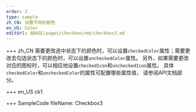 ```yaml
--- 
order: 3
type: sample
zh_CN: 设置不同的颜色
en_US: Color
editUrl: $BASE/pages/checkbox/md/checkbox3.md
---
```


+++ zh_CN
需要更改选中状态下的颜色时，可以设置<Code>checkedColor</Code>属性；需要更改去勾选状态下的颜色时，可以设置<Code>uncheckedColor</Code>属性。
另外，如果需要更改对应的图标时，可以相应地设置<Code>checkedIcon</Code>和<Code>uncheckedIcon</Code>属性。
具体<Code>checkedColor</Code>和<Code>uncheckedColor</Code>的属性可配置哪些属性值， 请参阅API文档部分。


+++ en_US
ck1

+++ SampleCode
fileName: Checkbox3
